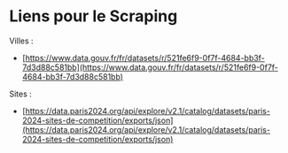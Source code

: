 # Liens pour le Scraping


Villes :
  - [https://www.data.gouv.fr/fr/datasets/r/521fe6f9-0f7f-4684-bb3f-7d3d88c581bb](https://www.data.gouv.fr/fr/datasets/r/521fe6f9-0f7f-4684-bb3f-7d3d88c581bb)

Sites : 
  - [https://data.paris2024.org/api/explore/v2.1/catalog/datasets/paris-2024-sites-de-competition/exports/json](https://data.paris2024.org/api/explore/v2.1/catalog/datasets/paris-2024-sites-de-competition/exports/json)


